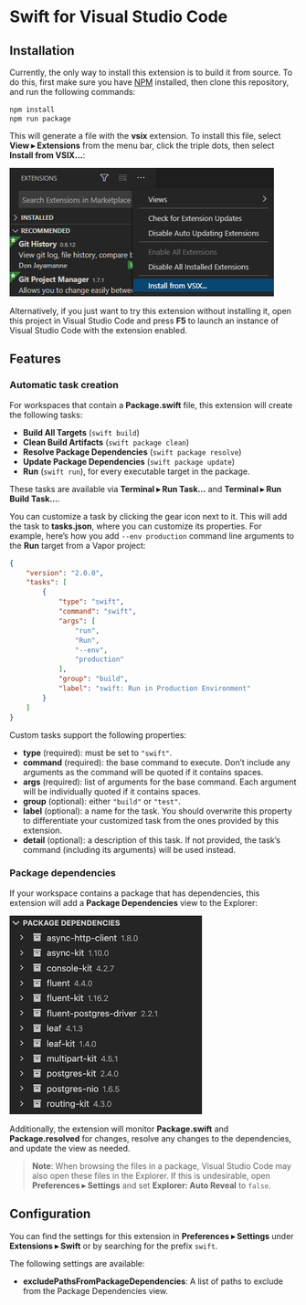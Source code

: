 # Swift for Visual Studio Code

## Installation

Currently, the only way to install this extension is to build it from source. To do this, first make sure you have [NPM](https://www.npmjs.com) installed, then clone this repository, and run the following commands:

```
npm install
npm run package
```

This will generate a file with the **vsix** extension. To install this file, select **View ▸ Extensions** from the menu bar, click the triple dots, then select **Install from VSIX...**:

![](images/install-extension.png)

Alternatively, if you just want to try this extension without installing it, open this project in Visual Studio Code and press **F5** to launch an instance of Visual Studio Code with the extension enabled.

## Features

### Automatic task creation

For workspaces that contain a **Package.swift** file, this extension will create the following tasks:

- **Build All Targets** (`swift build`)
- **Clean Build Artifacts** (`swift package clean`)
- **Resolve Package Dependencies** (`swift package resolve`)
- **Update Package Dependencies** (`swift package update`)
- **Run** (`swift run`), for every executable target in the package.

These tasks are available via **Terminal ▸ Run Task...** and **Terminal ▸ Run Build Task...**.

You can customize a task by clicking the gear icon next to it. This will add the task to **tasks.json**, where you can customize its properties. For example, here’s how you add `--env production` command line arguments to the **Run** target from a Vapor project:

```json
{
    "version": "2.0.0",
    "tasks": [
        {
            "type": "swift",
            "command": "swift",
            "args": [
                "run",
                "Run",
                "--env",
                "production"
            ],
            "group": "build",
            "label": "swift: Run in Production Environment"
        }
    ]
}
```

Custom tasks support the following properties:

- **type** (required): must be set to `"swift"`.
- **command** (required): the base command to execute. Don’t include any arguments as the command will be quoted if it contains spaces.
- **args** (required): list of arguments for the base command. Each argument will be individually quoted if it contains spaces.
- **group** (optional): either `"build"` or `"test"`.
- **label** (optional): a name for the task. You should overwrite this property to differentiate your customized task from the ones provided by this extension.
- **detail** (optional): a description of this task. If not provided, the task’s command (including its arguments) will be used instead.

### Package dependencies

If your workspace contains a package that has dependencies, this extension will add a **Package Dependencies** view to the Explorer:

![](images/package-dependencies.png)

Additionally, the extension will monitor **Package.swift** and **Package.resolved** for changes, resolve any changes to the dependencies, and update the view as needed.

> **Note**: When browsing the files in a package, Visual Studio Code may also open these files in the Explorer. If this is undesirable, open **Preferences ▸ Settings** and set **Explorer: Auto Reveal** to `false`.

## Configuration

You can find the settings for this extension in **Preferences ▸ Settings** under **Extensions ▸ Swift** or by searching for the prefix `swift`.

The following settings are available:

- **excludePathsFromPackageDependencies**: A list of paths to exclude from the Package Dependencies view.
